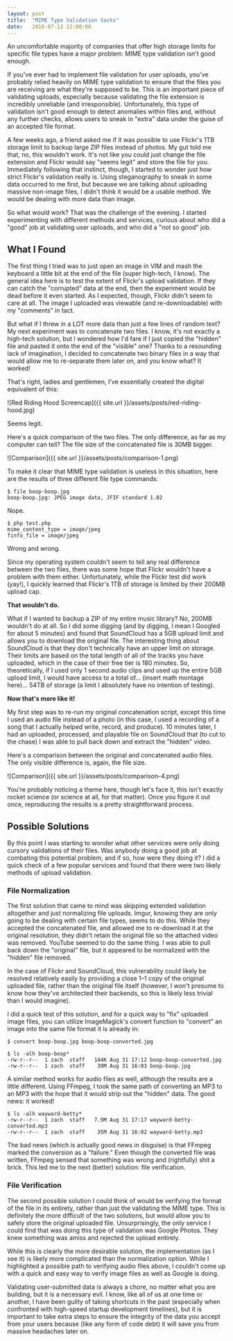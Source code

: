 ```yaml
---
layout: post
title:  "MIME Type Validation Sucks"
date:   2016-07-12 12:00:00
---
```

An uncomfortable majority of companies that offer high storage limits for specific file types have a major problem: MIME type validation isn't good enough.

If you've ever had to implement file validation for user uploads, you've probably relied heavily on MIME type validation to ensure that the files you are receiving are what they're supposed to be. This is an important piece of validating uploads, especially because validating the file extension is incredibly unreliable (and irresponsible). Unfortunately, this type of validation isn't good enough to detect anomalies within files and, without any further checks, allows users to sneak in "extra" data under the guise of an accepted file format.

A few weeks ago, a friend asked me if it was possible to use Flickr's 1TB storage limit to backup large ZIP files instead of photos. My gut told me that, no, this wouldn't work. It's not like you could just change the file extension and Flickr would say "seems legit" and store the file for you. Immediately following that instinct, though, I started to wonder just how strict Flickr's validation really is. Using steganography to sneak in some data occurred to me first, but because we are talking about uploading massive non-image files, I didn't think it would be a usable method. We would be dealing with more data than image.

So what would work? That was the challenge of the evening. I started experimenting with different methods and services, curious about who did a "good" job at validating user uploads, and who did a "not so good" job.

## What I Found

The first thing I tried was to just open an image in VIM and mash the keyboard a little bit at the end of the file (super high-tech, I know). The general idea here is to test the extent of Flickr's upload validation. If they can catch the "corrupted" data at the end, then the experiment would be dead before it even started. As I expected, though, Flickr didn't seem to care at all. The image I uploaded was viewable (and re-downloadable) with my "comments" in tact.

But what if I threw in a LOT more data than just a few lines of random text? My next experiment was to concatenate two files. I know, it's not exactly a high-tech solution, but I wondered how I'd fare if I just copied the "hidden" file and pasted it onto the end of the "visible" one? Thanks to a resounding lack of imagination, I decided to concatenate two binary files in a way that would allow me to re-separate them later on, and you know what? It worked!

That's right, ladies and gentlemen, I've essentially created the digital equivalent of this:

![Red Riding Hood Screencap]({{ site.url }}/assets/posts/red-riding-hood.jpg)

Seems legit.

Here's a quick comparison of the two files. The only difference, as far as my computer can tell? The file size of the concatenated file is 30MB bigger.

![Comparison]({{ site.url }}/assets/posts/comparison-1.png)

To make it clear that MIME type validation is useless in this situation, here are the results of three different file type commands:

```
$ file boop-boop.jpg
boop-boop.jpg: JPEG image data, JFIF standard 1.02
```

Nope.

```
$ php test.php
mime_content_type = image/jpeg
finfo_file = image/jpeg
```

Wrong and wrong.

Since my operating system couldn't seem to tell any real difference between the two files, there was some hope that Flickr wouldn't have a problem with them either. Unfortunately, while the Flickr test did work (yay!), I quickly learned that Flickr's 1TB of storage is limited by their 200MB upload cap.

**That wouldn't do.**

What if I wanted to backup a ZIP of my entire music library? No, 200MB wouldn't do at all. So I did some digging (and by digging, I mean I Googled for about 5 minutes) and found that SoundCloud has a 5GB upload limit and allows you to download the original file. The interesting thing about SoundCloud is that they don't technically have an upper limit on storage. Their limits are based on the total length of all of the tracks you have uploaded, which in the case of their free tier is 180 minutes. So, theoretically, if I used only 1 second audio clips and used up the entire 5GB upload limit, I would have access to a total of… (insert math montage here)… 54TB of storage (a limit I absolutely have no intention of testing).

**Now that's more like it!**

My first step was to re-run my original concatenation script, except this time I used an audio file instead of a photo (in this case, I used a recording of a song that I actually helped write, record, and produce). 10 minutes later, I had an uploaded, processed, and playable file on SoundCloud that (to cut to the chase) I was able to pull back down and extract the "hidden" video.

Here's a comparison between the original and concatenated audio files. The only visible difference is, again, the file size.

![Comparison]({{ site.url }}/assets/posts/comparison-4.png)

You're probably noticing a theme here, though let's face it, this isn't exactly rocket science (or science at all, for that matter). Once you figure it out once, reproducing the results is a pretty straightforward process.

## Possible Solutions

By this point I was starting to wonder what other services were only doing cursory validations of their files. Was anybody doing a good job at combating this potential problem, and if so, how were they doing it? I did a quick check of a few popular services and found that there were two likely methods of upload validation.

### File Normalization

The first solution that came to mind was skipping extended validation altogether and just normalizing file uploads. Imgur, knowing they are only going to be dealing with certain file types, seems to do this. While they accepted the concatenated file, and allowed me to re-download it at the original resolution, they didn't retain the original file so the attached video was removed. YouTube seemed to do the same thing. I was able to pull back down the "original" file, but it appeared to be normalized with the "hidden" file removed.

In the case of Flickr and SoundCloud, this vulnerability could likely be resolved relatively easily by providing a close 1–1 copy of the original uploaded file, rather than the original file itself (however, I won't presume to know how they've architected their backends, so this is likely less trivial than I would imagine).

I did a quick test of this solution, and for a quick way to "fix" uploaded image files, you can utilize ImageMagick's convert function to "convert" an image into the same file format it is already in:

```
$ convert boop-boop.jpg boop-boop-converted.jpg

$ ls -alh boop-boop*
-rw-r--r--  1 zach  staff   144K Aug 31 17:12 boop-boop-converted.jpg
-rw-r--r--  1 zach  staff    30M Aug 31 16:03 boop-boop.jpg
```

A similar method works for audio files as well, although the results are a little different. Using FFmpeg, I took the same path of converting an MP3 to an MP3 with the hope that it would strip out the "hidden" data. The good news: it worked!

```
$ ls -alh wayward-betty*
-rw-r--r--  1 zach  staff   7.9M Aug 31 17:17 wayward-betty-converted.mp3
-rw-r--r--  1 zach  staff    35M Aug 31 16:02 wayward-betty.mp3
```

The bad news (which is actually good news in disguise) is that FFmpeg marked the conversion as a "failure." Even though the converted file was written, FFmpeg sensed that something was wrong and (rightfully) shit a brick. This led me to the next (better) solution: file verification.

### File Verification
The second possible solution I could think of would be verifying the format of the file in its entirety, rather than just the validating the MIME type. This is definitely the more difficult of the two solutions, but would allow you to safely store the original uploaded file. Unsurprisingly, the only service I could find that was doing this type of validation was Google Photos. They knew something was amiss and rejected the upload entirely.

While this is clearly the more desirable solution, the implementation (as I see it) is likely more complicated than the normalization option. While I highlighted a possible path to verifying audio files above, I couldn't come up with a quick and easy way to verify image files as well as Google is doing.

Validating user-submitted data is always a chore, no matter what you are building, but it is a necessary evil. I know, like all of us at one time or another, I have been guilty of taking shortcuts in the past (especially when confronted with high-speed startup development timelines), but it is important to take extra steps to ensure the integrity of the data you accept from your users because (like any form of code debt) it will save you from massive headaches later on.
